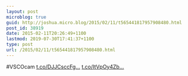 ```yaml
---
layout: post
microblog: true
guid: http://joshua.micro.blog/2015/02/11/t565441817957908480.html
post_id: 38919
date: 2015-02-11T20:26:49+1100
lastmod: 2019-07-30T17:41:37+1100
type: post
url: /2015/02/11/t565441817957908480.html
---
```

#VSCOcam [t.co/DJJCsccFg...](http://t.co/DJJCsccFg4) [t.co/ItVpOy4Zb...](http://t.co/ItVpOy4Zbg)
